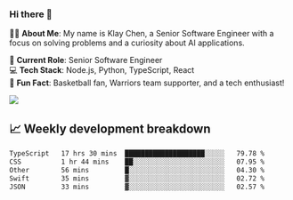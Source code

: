 ### Hi there 👋

👨‍💻 **About Me**: My name is Klay Chen, a Senior Software Engineer with a focus on solving problems and a curiosity about AI applications.

💼 **Current Role**: Senior Software Engineer  
💻 **Tech Stack**: Node.js, Python, TypeScript, React  
🏀 **Fun Fact**: Basketball fan, Warriors team supporter, and a tech enthusiast!

<img align="center" src="https://github-readme-stats.vercel.app/api?username=nameczz&show_icons=true&hide_title=true&theme=dracula" />

## 📈 Weekly development breakdown

<!--START_SECTION:waka-->

```txt
TypeScript   17 hrs 30 mins  ████████████████████░░░░░   79.78 %
CSS          1 hr 44 mins    ██░░░░░░░░░░░░░░░░░░░░░░░   07.95 %
Other        56 mins         █░░░░░░░░░░░░░░░░░░░░░░░░   04.30 %
Swift        35 mins         ▓░░░░░░░░░░░░░░░░░░░░░░░░   02.72 %
JSON         33 mins         ▓░░░░░░░░░░░░░░░░░░░░░░░░   02.57 %
```

<!--END_SECTION:waka-->

